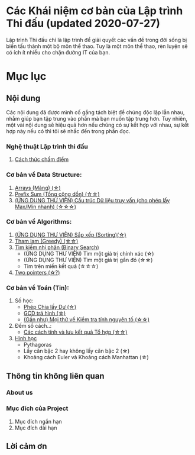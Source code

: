 # Các Khái niệm cơ bản của Lập trình Thi đấu (updated 2020-07-27)

Lập trình Thi đấu chỉ là lập trình để giải quyết các vấn đề trong đời sống bị biến tấu thành một bộ môn thể thao. Tuy là một môn thể thao, rèn luyện sẽ có ích ít nhiều cho chặn đường IT của bạn.

# Mục lục

## Nội dung
Các nội dung đã được mình cố gắng tách biệt để chúng độc lập lẫn nhau, nhằm giúp bạn tập trung vào phần mà bạn muốn tập trung hơn. Tuy nhiên, một vài nội dung sẽ hiệu quả hơn nếu chúng có sự kết hợp với nhau, sự kết hợp này nếu có thì tôi sẽ nhắc đến trong phần đọc.

### Nghệ thuật Lập trình thi đấu
1. [Cách thức chấm điểm](md_src/prologue/HowCodeSubmissionsAreJudged.md)

### Cơ bản về Data Structure:
1. [Arrays (Mảng) (☆)](md_src/BasicDataStructure/Arrays.md)
2. [Prefix Sum (Tổng cộng dồn) (☆☆)](md_src/BasicDataStructure/PartialSum.md)
3. [(ỨNG DỤNG THƯ VIỆN) Cấu trúc Dữ liệu truy vấn (cho phép lấy Max/Min nhanh) (☆☆☆)](md_src/BasicDataStructure/ThoseOfWhichAllowsFastMinMaxSingleElementQuery.md)

### Cơ bản về Algorithms:
1. [(ỨNG DỤNG THƯ VIỆN) Sắp xếp (Sorting)(☆)](md_src/BasicAlgorithm/Sorting.md)
2. [Tham lam (Greedy) (☆☆)](md_src/BasicAlgorithm/Greedy.md)
3. [Tìm kiếm nhị phân (Binary Search)](md_src/BasicAlgorithm/BinarySearch.md)
    - (ỨNG DỤNG THƯ VIỆN) Tìm một giá trị chính xác (☆)
    - (ỨNG DỤNG THƯ VIỆN) Tìm một giá trị gần đó    (☆☆)
    - Tìm trên miền kết quả     (☆☆☆)
4. [Two pointers (☆?)](md_src/BasicAlgorithm/TwoPointers)

### Cơ bản về Toán (Tin):
1. Số học:
    - [Phép Chia lấy Dư (☆)](md_src/BasicMath/Modulo.md)
    - [GCD trá hình (☆)](md_src/BasicMath/GCD.md)
    - [(Gần như) Mọi thứ về Kiểm tra tính nguyên tố (☆☆)](md_src/AlmostEverythingAboutPrimes.md)
2. Đếm số cách..:
    - [Các cách tính và lưu kết quả Tổ hợp (☆☆)](md_src/BasicMath/EvaluatingAndStoringCombinatorics.md)
3. [Hình học](md_src/BasicMath/SimpleGeometry.md)
    - Pythagoras
    - Lấy căn bậc 2 hay không lấy căn bậc 2 (☆)
    - Khoảng cách Euler và Khoảng cách Manhattan (☆)

## Thông tin không liên quan
### About us

### Mục đích của Project
  1. Mục đích ngắn hạn
  2. Mục đích dài hạn


## Lời cảm ơn
